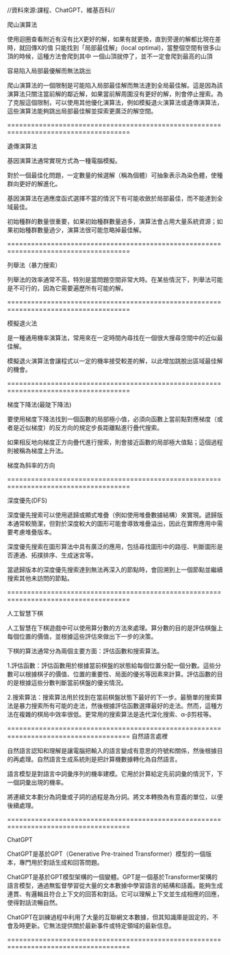 //資料來源:課程、ChatGPT、維基百科//

爬山演算法

使用迴圈查看附近有沒有比X更好的解，如果有就更換，直到旁邊的解都比現在差時，就回傳X的值
只能找到「局部最佳解」(local optimal)，當整個空間有很多山頂的時候，這種方法會爬到其中
一個山頂就停了，並不一定會爬到最高的山頂

容易陷入局部最優解而無法跳出

爬山演算法的一個限制是可能陷入局部最佳解而無法達到全局最佳解。這是因為該演算法只關注當前解的鄰近解，如果當前解周圍沒有更好的解，則會停止搜索。為了克服這個限制，可以使用其他優化演算法，例如模擬退火演算法或遺傳演算法，這些演算法能夠跳出局部最佳解並探索更廣泛的解空間。

=====================================================================================

遺傳演算法

基因演算法通常實現方式為一種電腦模擬。

對於一個最佳化問題，一定數量的候選解（稱為個體）可抽象表示為染色體，使種群向更好的解進化。

基因演算法在適應度函式選擇不當的情況下有可能收斂於局部最佳，而不能達到全域最佳。

初始種群的數量很重要，如果初始種群數量過多，演算法會占用大量系統資源；如果初始種群數量過少，演算法很可能忽略掉最佳解。

=====================================================================================

列舉法（暴力搜索）

列舉法的效率通常不高，特別是當問題空間非常大時。在某些情況下，列舉法可能是不可行的，因為它需要遍歷所有可能的解。

=====================================================================================

模擬退火法

是一種通用機率演算法，常用來在一定時間內尋找在一個很大搜尋空間中的近似最佳解。

模擬退火演算法會讓程式以一定的機率接受較差的解，以此增加跳脫出區域最佳解的機會。

=====================================================================================

梯度下降法(最陡下降法)

要使用梯度下降法找到一個函數的局部極小值，必須向函數上當前點對應梯度（或者是近似梯度）的反方向的規定步長距離點進行疊代搜索。

如果相反地向梯度正方向疊代進行搜索，則會接近函數的局部極大值點；這個過程則被稱為梯度上升法。

梯度為斜率的方向

=====================================================================================

深度優先(DFS)

深度優先搜索可以使用遞歸或顯式堆疊（例如使用堆疊數據結構）來實現。遞歸版本通常較簡潔，但對於深度較大的圖形可能會導致堆疊溢出，因此在實際應用中需要考慮堆疊版本。

深度優先搜索在圖形算法中具有廣泛的應用，包括尋找圖形中的路徑、判斷圖形是否連通、拓撲排序、生成迷宮等。

當遞歸版本的深度優先搜索達到無法再深入的節點時，會回溯到上一個節點並繼續搜索其他未訪問的節點。

=====================================================================================

人工智慧下棋

人工智慧在下棋遊戲中可以使用算分數的方法來處理。算分數的目的是評估棋盤上每個位置的價值，並根據這些評估來做出下一步的決策。

下棋的算法通常分為兩個主要方面：評估函數和搜索算法。

1.評估函數：評估函數用於根據當前棋盤的狀態給每個位置分配一個分數。這些分數可以根據棋子的價值、位置的重要性、局面的優劣等因素來計算。評估函數的目的是根據這些分數判斷當前棋盤的優劣情況。

2.搜索算法：搜索算法用於找到在當前棋盤狀態下最好的下一步。最簡單的搜索算法是暴力搜索所有可能的走法，然後根據評估函數選擇最好的走法。然而，這種方法在複雜的棋局中效率很低。更常用的搜索算法是迭代深化搜索、α-β剪枝等。

=====================================================================================
自然語言處裡

自然語言認知和理解是讓電腦把輸入的語言變成有意思的符號和關係，然後根據目的再處理。自然語言生成系統則是把計算機數據轉化為自然語言。

語言模型是對語言中詞彙序列的機率建模。它用於計算給定先前詞彙的情況下，下一個詞彙出現的機率。

將連續文本劃分為詞彙或子詞的過程是為分詞。將文本轉換為有意義的單位，以便後續處理。

=====================================================================================

ChatGPT

ChatGPT是基於GPT（Generative Pre-trained Transformer）模型的一個版本，專門用於對話生成和回答問題。

ChatGPT是基於GPT模型架構的一個變體。GPT是一個基於Transformer架構的語言模型，通過無監督學習從大量的文本數據中學習語言的結構和語義。能夠生成連貫、有邏輯且符合上下文的回答和對話。它可以理解上下文並生成相應的回應，使得對話流暢自然。

ChatGPT在訓練過程中利用了大量的互聯網文本數據，但其知識庫是固定的，不會及時更新。它無法提供關於最新事件或特定領域的最新信息。

=====================================================================================
